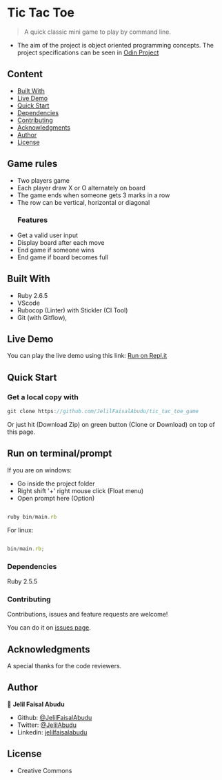 # Tic Tac Toe

 > A quick classic mini game to play by command line.

- The aim of the project is object oriented programming concepts.
The project specifications can be seen in [Odin Project](https://www.theodinproject.com/courses/ruby-programming/lessons/oop)

## Content

- [Built With](#built-with)
- [Live Demo](#live-demo)
- [Quick Start](#quick-start)
- [Dependencies](#dependencies)
- [Contributing](#contributing)
- [Acknowledgments](#acknowledgments)
- [Author](#author)
- [License](#license)

## Game rules

- Two players game
- Each player draw X or O alternately on board
- The game ends when someone gets 3 marks in a row
- The row can be vertical, horizontal or diagonal

<ul>
  <h3>Features</h3>
  <li>Get a valid user input</li>
  <li>Display board after each move</li>
  <li>End game if someone wins</li>
  <li>End game if board becomes full</li>
</ul>

## Built With

- Ruby 2.6.5
- VScode
- Rubocop (Linter) with Stickler (CI Tool)
- Git (with Gitflow),

## Live Demo

You can play the live demo using this link: [Run on Repl.it](https://tic-tac-toe.jelilfaisalabud.repl.run/)

## Quick Start

### Get a local copy with

```js
git clone https://github.com/JelilFaisalAbudu/tic_tac_toe_game

```

Or just hit (Download Zip) on green button (Clone or Download) on top of this page.

## Run on terminal/prompt

If you are on windows:

- Go inside the project folder
- Right shift '+' right mouse click (Float menu)
- Open prompt here (Option)

```js

ruby bin/main.rb

```

For linux:

```js

bin/main.rb;

```

### Dependencies

Ruby 2.5.5

### Contributing

Contributions, issues and feature requests are welcome!

You can do it on [issues page](https://github.com/JelilFaisalAbudu/tic_tac_toe_game/issues).

## Acknowledgments

A special thanks for the code reviewers.

## Author

👤 **Jelil Faisal Abudu**

- Github: [@JelilFaisalAbudu](https://github.com/JelilFaisalAbudu)
- Twitter: [@JelilAbudu](https://twitter.com/jelilabudu)
- Linkedin: [jelilfaisalabudu](https://linkedin.com/in/jelilfaisalabudu)

## License

- Creative Commons
